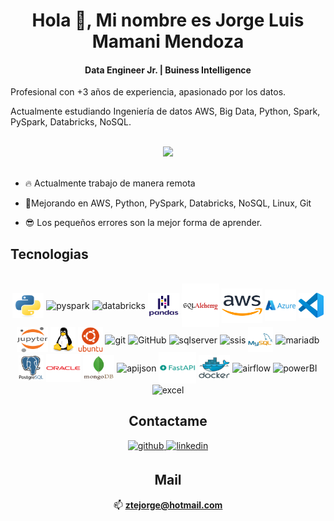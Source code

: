 <h1 align="center">Hola 👋, Mi nombre es Jorge Luis Mamani Mendoza</h1>
<h4 align="center">Data Engineer Jr. | Buiness Intelligence </h4>

Profesional con +3 años de experiencia, apasionado por los datos.

Actualmente estudiando Ingeniería de datos AWS, Big Data, Python, Spark, PySpark, Databricks, NoSQL.


<br/>  
<div align="center"><img src="https://todobi.com/content/images/2020/03/working_flow.gif" /></div>  
<br/>  

- 🔥 Actualmente trabajo de manera remota
  

- 📘Mejorando en AWS, Python, PySpark, Databricks, NoSQL, Linux, Git  
  

- 😎 Los pequeños errores son la mejor forma de aprender.  
  
## Tecnologias
 <div style="display: inline_block" align="center"><br>
  <img align="center" alt="python" height="40" width="50" src="https://raw.githubusercontent.com/devicons/devicon/master/icons/python/python-original.svg">
  <img align="center" alt="pyspark" height="50" width="70" src="https://miro.medium.com/max/800/1*nPcdyVwgcuEZiEZiRqApug.jpeg">
  <img align="center" alt="databricks" height="50" width="80" src="https://upload.wikimedia.org/wikipedia/commons/6/63/Databricks_Logo.png">
  <img align="center" alt="pandas" height="40" width="50" src="https://raw.githubusercontent.com/devicons/devicon/master/icons/pandas/pandas-original-wordmark.svg">
  <img align="center" alt="sqlalchemy" height="70" width="60" src="https://raw.githubusercontent.com/devicons/devicon/master/icons/sqlalchemy/sqlalchemy-original-wordmark.svg">
  <img align="center" alt="AWS" height="55" width="65" src="https://raw.githubusercontent.com/devicons/devicon/master/icons/amazonwebservices/amazonwebservices-original-wordmark.svg">
  <img align="center" alt="azure" height="50" src="https://raw.githubusercontent.com/devicons/devicon/master/icons/azure/azure-original-wordmark.svg" />
  <img align="center" alt="VScode" height="40px" src="https://raw.githubusercontent.com/github/explore/80688e429a7d4ef2fca1e82350fe8e3517d3494d/topics/visual-studio-code/visual-studio-code.png" />
  <img align="center" alt="jupiter" height="40" width="50" src="https://raw.githubusercontent.com/devicons/devicon/master/icons/jupyter/jupyter-original-wordmark.svg">
  <img align="center" alt="linux" height="40px" src="https://raw.githubusercontent.com/devicons/devicon/master/icons/linux/linux-original.svg"/>
  <img align="center" alt="ubuntu" height="40px" src="https://raw.githubusercontent.com/devicons/devicon/master/icons/ubuntu/ubuntu-plain-wordmark.svg"/> 
  <img align="center" alt="git" height="40" src="https://www.vectorlogo.zone/logos/git-scm/git-scm-icon.svg" /> 
  <img align="center" alt="GitHub" height="40px" src="https://cdn-icons-png.flaticon.com/512/733/733553.png"/>
  
  <img align="center" alt="sqlserver" height="40px" src="https://www.svgrepo.com/show/303229/microsoft-sql-server-logo.svg" />
  <img align="center" alt="ssis" height="40px" src="https://static.javatpoint.com/tutorial/ssis/images/ssis-tutorial.jpg" />
  <img align="center" alt="MySQL" height="40px" src="https://raw.githubusercontent.com/devicons/devicon/master/icons/mysql/mysql-original-wordmark.svg" />
  <img align="center" alt="mariadb" height="40px" width="85" src="https://upload.wikimedia.org/wikipedia/commons/thumb/6/68/Mariadb-seal-browntext.svg/2560px-Mariadb-seal-browntext.svg.png" />
  
  <img align="center" alt="postgresql" height="40px" src="https://raw.githubusercontent.com/devicons/devicon/master/icons/postgresql/postgresql-original-wordmark.svg" />
  <img align="center" alt="oracle" height="45px" width="55" src="https://raw.githubusercontent.com/devicons/devicon/master/icons/oracle/oracle-original.svg" />
  <img align="center" alt="mongodb" height="40" width="50" src="https://raw.githubusercontent.com/devicons/devicon/master/icons/mongodb/mongodb-original-wordmark.svg">
  <img align="center" alt="apijson" height="40" width="85" src="https://react-etc.net/files/2016-10/screen-shot-2016-10-12-at-6.59.54.png">
  <img align="center" alt="fastapi" height="50" width="60" src="https://raw.githubusercontent.com/devicons/devicon/master/icons/fastapi/fastapi-original-wordmark.svg">
  <img align="center" alt="docker" height="40" width="50" src="https://raw.githubusercontent.com/devicons/devicon/master/icons/docker/docker-original-wordmark.svg">
  <img align="center" alt="airflow" height="40" width="89" src="https://airflow.apache.org/images/feature-image.png">
  <img align="center" alt="powerBI" height="40px" src="https://powerbi.microsoft.com/pictures/shared/social/social-default-image.png" />
  <img align="center" alt="excel" height="40px" src="https://1000marcas.net/wp-content/uploads/2020/12/Microsoft-Excel-Logo.png" />
  
  

  
  ##
  
  <div> 


  ## Contactame
<div align="center">
<a href="https://github.com/jorgemm24" target="_blank">
<img src=https://img.shields.io/badge/github-%2324292e.svg?&style=for-the-badge&logo=github&logoColor=white alt=github style="margin-bottom: 5px;" />
</a>
<a href="https://linkedin.com/in/jorgemm24" target="_blank">
<img src=https://img.shields.io/badge/linkedin-%231E77B5.svg?&style=for-the-badge&logo=linkedin&logoColor=white alt=linkedin style="margin-bottom: 5px;" />
</a>  
</div>  
  
   ## Mail
📫 **ztejorge@hotmail.com**
